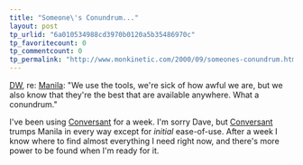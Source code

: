```yaml
---
title: "Someone\'s Conundrum..."
layout: post
tp_urlid: "6a010534988cd3970b0120a5b35486970c"
tp_favoritecount: 0
tp_commentcount: 0
tp_permalink: "http://www.monkinetic.com/2000/09/someones-conundrum.html"
---
```

<a href="http://discuss.userland.com/msgReader$21406">DW</a>, re: <a href="http://manila.userland.com/">Manila</a>: &quot;We use the tools, we&#39;re sick of how awful we are, but we also know that they&#39;re the best that are available anywhere. What a conundrum.&quot;

I&#39;ve been using <a href="http://www.free-conversant.com/">Conversant</a> for a week. I&#39;m sorry Dave, but <a href="http://www.macrobyteresources.com/conversant">Conversant</a> trumps Manila in every way except for <i>initial</i> ease-of-use. After a week I know where to find almost everything I need right now, and there&#39;s more power to be found when I&#39;m ready for it.
